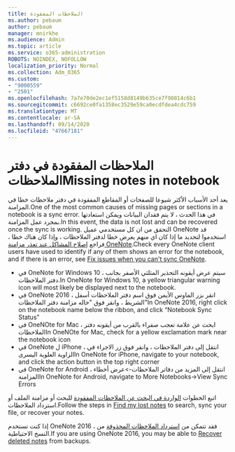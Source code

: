 ```yaml
---
title: الملاحظات المفقودة
ms.author: pebaum
author: pebaum
manager: mnirkhe
ms.audience: Admin
ms.topic: article
ms.service: o365-administration
ROBOTS: NOINDEX, NOFOLLOW
localization_priority: Normal
ms.collection: Adm_O365
ms.custom:
- "9000559"
- "2501"
ms.openlocfilehash: 7a7e70de2ec1ef5158d8149b635ce7f90814c6b1
ms.sourcegitcommit: c6692ce0fa1358ec3529e59ca0ecdfdea4cdc759
ms.translationtype: MT
ms.contentlocale: ar-SA
ms.lasthandoff: 09/14/2020
ms.locfileid: "47667181"
---
```

# <a name="missing-notes-in-notebook"></a><span data-ttu-id="74808-102">الملاحظات المفقودة في دفتر الملاحظات</span><span class="sxs-lookup"><span data-stu-id="74808-102">Missing notes in notebook</span></span>

<span data-ttu-id="74808-103">يعد أحد الأسباب الأكثر شيوعا للصفحات أو المقاطع المفقودة في دفتر ملاحظات خطا في المزامنة.</span><span class="sxs-lookup"><span data-stu-id="74808-103">One of the most common causes of missing pages or sections in a notebook is a sync error.</span></span> <span data-ttu-id="74808-104">في هذا الحدث ، لا يتم فقدان البيانات ويمكن استعادتها بمجرد عمل المزامنة.</span><span class="sxs-lookup"><span data-stu-id="74808-104">In this event, the data is not lost and can be recovered once the sync is working.</span></span> <span data-ttu-id="74808-105">التحقق من ان كل مستخدمي عميل OneNote قد استخدموا لتحديد ما إذا كان اي منهم يعرض خطا لدفتر الملاحظات ، وإذا كان هناك خطا ، فراجع [إصلاح المشاكل عند تعذر مزامنة OneNote](https://support.office.com/article/299495ef-66d1-448f-90c1-b785a6968d45).</span><span class="sxs-lookup"><span data-stu-id="74808-105">Check every OneNote client users have used to identify if any of them shows an error for the notebook, and if there is an error, see [Fix issues when you can't sync OneNote](https://support.office.com/article/299495ef-66d1-448f-90c1-b785a6968d45).</span></span>

- <span data-ttu-id="74808-106">في OneNote for Windows 10 ، سيتم عرض أيقونه التحذير المثلثي الأصفر بجانب دفتر الملاحظات.</span><span class="sxs-lookup"><span data-stu-id="74808-106">In OneNote for Windows 10, a yellow triangular warning icon will most likely be displayed next to the notebook.</span></span>
- <span data-ttu-id="74808-107">في OneNote 2016 ، انقر بزر الماوس الأيمن فوق اسم دفتر الملاحظات أسفل الشريط ، وانقر فوق "حاله مزامنة دفتر الملاحظات"</span><span class="sxs-lookup"><span data-stu-id="74808-107">In OneNote 2016, right click on the notebook name below the ribbon, and click “Notebook Sync Status”</span></span>
- <span data-ttu-id="74808-108">في OneNOte for Mac ، ابحث عن علامة تعجب صفراء بالقرب من أيقونه دفتر الملاحظات</span><span class="sxs-lookup"><span data-stu-id="74808-108">In OneNOte for Mac, check for a yellow exclamation mark near the notebook icon</span></span>
- <span data-ttu-id="74808-109">في OneNote ل iPhone ، انتقل إلى دفتر الملاحظات ، وانقر فوق زر الاجراء في الزاوية العلوية اليسرى</span><span class="sxs-lookup"><span data-stu-id="74808-109">In OneNote for iPhone, navigate to your notebook, and click the action button in the top right corner</span></span>
- <span data-ttu-id="74808-110">في OneNote for Android ، انتقل إلى المزيد من دفاتر الملاحظات->عرض أخطاء المزامنة</span><span class="sxs-lookup"><span data-stu-id="74808-110">In OneNote for Android, navigate to More Notebooks->View Sync Errors</span></span>

<span data-ttu-id="74808-111">اتبع الخطوات [الواردة في البحث عن الملاحظات المفقودة](https://support.office.com/article/32cb2bd7-afe7-44d2-a711-398a88421287) للبحث أو مزامنة الملف أو استرداد الملاحظات.</span><span class="sxs-lookup"><span data-stu-id="74808-111">Follow the steps in [Find my lost notes](https://support.office.com/article/32cb2bd7-afe7-44d2-a711-398a88421287) to search, sync your file, or recover your notes.</span></span>

<span data-ttu-id="74808-112">إذا كنت تستخدم OneNote 2016 ، فقد تتمكن من [استرداد الملاحظات المحذوفة](https://support.office.com/article/32ed1036-74fd-4c21-bc28-033a486e6b14) من النسخ الاحتياطية.</span><span class="sxs-lookup"><span data-stu-id="74808-112">If you are using OneNote 2016, you may be able to [Recover deleted notes](https://support.office.com/article/32ed1036-74fd-4c21-bc28-033a486e6b14) from backups.</span></span>